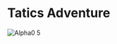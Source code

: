 # Tatics Adventure

![Alpha0 5](https://github.com/HongDaHyun/Tactics-Adventure/assets/101586627/fc122b9c-6f47-4be4-8218-6e1aa481a02c)